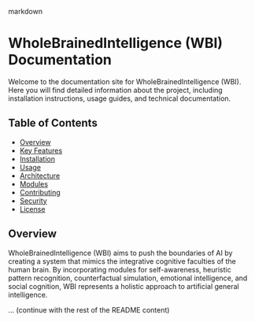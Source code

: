 markdown
# WholeBrainedIntelligence (WBI) Documentation

Welcome to the documentation site for WholeBrainedIntelligence (WBI). Here you will find detailed information about the project, including installation instructions, usage guides, and technical documentation.

## Table of Contents

- [Overview](#overview)
- [Key Features](#key-features)
- [Installation](#installation)
- [Usage](#usage)
- [Architecture](#architecture)
- [Modules](#modules)
- [Contributing](#contributing)
- [Security](#security)
- [License](#license)

## Overview

WholeBrainedIntelligence (WBI) aims to push the boundaries of AI by creating a system that mimics the integrative cognitive faculties of the human brain. By incorporating modules for self-awareness, heuristic pattern recognition, counterfactual simulation, emotional intelligence, and social cognition, WBI represents a holistic approach to artificial general intelligence.

... (continue with the rest of the README content)
